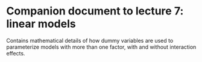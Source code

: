 # Companion document to lecture 7: linear models

Contains mathematical details of how dummy variables are used to parameterize models with more than one factor, with and without interaction effects.
